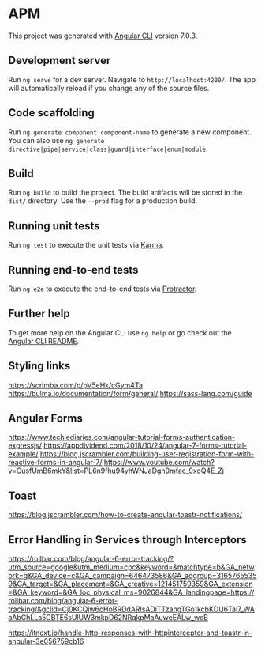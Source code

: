 # APM

This project was generated with [Angular CLI](https://github.com/angular/angular-cli) version 7.0.3.

## Development server

Run `ng serve` for a dev server. Navigate to `http://localhost:4200/`. The app will automatically reload if you change any of the source files.

## Code scaffolding

Run `ng generate component component-name` to generate a new component. You can also use `ng generate directive|pipe|service|class|guard|interface|enum|module`.

## Build

Run `ng build` to build the project. The build artifacts will be stored in the `dist/` directory. Use the `--prod` flag for a production build.

## Running unit tests

Run `ng test` to execute the unit tests via [Karma](https://karma-runner.github.io).

## Running end-to-end tests

Run `ng e2e` to execute the end-to-end tests via [Protractor](http://www.protractortest.org/).

## Further help

To get more help on the Angular CLI use `ng help` or go check out the [Angular CLI README](https://github.com/angular/angular-cli/blob/master/README.md).

## Styling links
https://scrimba.com/p/pV5eHk/cGym4Ta
https://bulma.io/documentation/form/general/
https://sass-lang.com/guide


## Angular Forms
https://www.techiediaries.com/angular-tutorial-forms-authentication-expressjs/
https://appdividend.com/2018/10/24/angular-7-forms-tutorial-example/
https://blog.jscrambler.com/building-user-registration-form-with-reactive-forms-in-angular-7/
https://www.youtube.com/watch?v=CusfUmB6mkY&list=PL6n9fhu94yhWNJaDgh0mfae_9xoQ4E_Zj

## Toast
https://blog.jscrambler.com/how-to-create-angular-toastr-notifications/

## Error Handling in Services through Interceptors
https://rollbar.com/blog/angular-6-error-tracking/?utm_source=google&utm_medium=cpc&keyword=&matchtype=b&GA_network=g&GA_device=c&GA_campaign=646473586&GA_adgroup=31657655359&GA_target=&GA_placement=&GA_creative=121451759359&GA_extension=&GA_keyword=&GA_loc_physical_ms=9026844&GA_landingpage=https://rollbar.com/blog/angular-6-error-tracking/&gclid=Cj0KCQjw6cHoBRDdARIsADiTTzangTGo1kcbKDU6Tal7_WAaAbChLLa5CBTE6sUlUW3mkpD62NRqkpMaAuweEALw_wcB

https://itnext.io/handle-http-responses-with-httpinterceptor-and-toastr-in-angular-3e056759cb16
